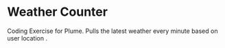 # Weather Counter
Coding Exercise for Plume. Pulls the latest weather every minute based on user location .

